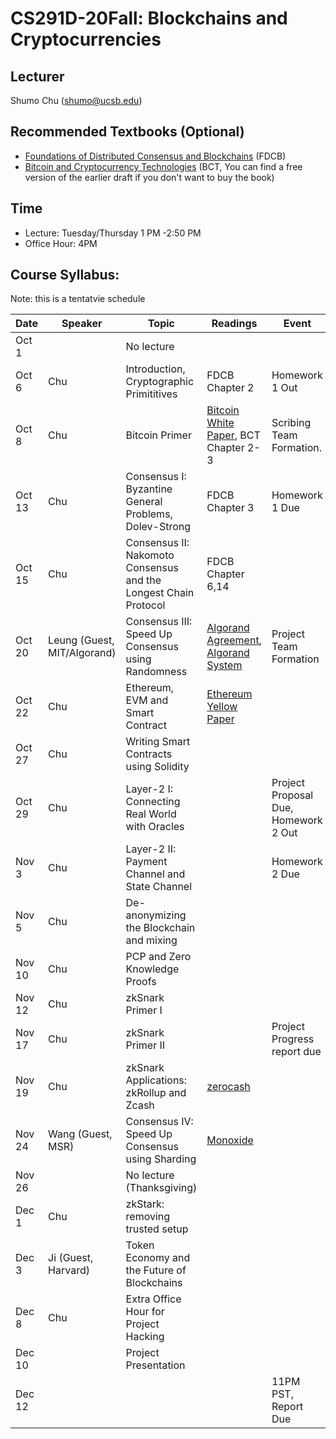 # CS291D-20Fall: Blockchains and Cryptocurrencies 

## Lecturer
Shumo Chu (shumo@ucsb.edu)

## Recommended Textbooks (Optional)
- [Foundations of Distributed Consensus and Blockchains](http://elaineshi.com/docs/blockchain-book.pdf) (FDCB)
- [Bitcoin and Cryptocurrency Technologies](http://bitcoinbook.cs.princeton.edu/) (BCT, You can find a free version of the earlier draft if you don't want to buy the book)

## Time
- Lecture: Tuesday/Thursday 1 PM -2:50 PM
- Office Hour: 4PM 

## Course Syllabus:

Note: this is a tentatvie schedule

|  Date   | Speaker | Topic          | Readings            |   Event  | 
|---------|---------|----------------|---------------------|----------|  
| Oct 1   |         |No lecture  |                     |          |
| Oct 6   | Chu     |Introduction, Cryptographic Primititives  | FDCB Chapter 2 | Homework 1 Out      |
| Oct 8   | Chu     |Bitcoin Primer  |  [Bitcoin White Paper](https://bitcoin.org/bitcoin.pdf), BCT Chapter 2-3 | Scribing Team Formation.  | 
| Oct 13  | Chu     |Consensus I: Byzantine General Problems, Dolev-Strong |  FDCB Chapter 3   |   Homework 1 Due   |
| Oct 15  | Chu     |Consensus II: Nakomoto Consensus and the Longest Chain Protocol | FDCB Chapter 6,14  |     | 
| Oct 20  | Leung (Guest, MIT/Algorand) |Consensus III: Speed Up Consensus using Randomness | [Algorand Agreement](https://eprint.iacr.org/2018/377.pdf), [Algorand System](https://people.csail.mit.edu/nickolai/papers/gilad-algorand.pdf)   | Project Team Formation     |
| Oct 22  | Chu     |Ethereum, EVM and Smart Contract | [Ethereum Yellow Paper]()  |      |       ｜
| Oct 27  | Chu     |Writing Smart Contracts using Solidity  |        |  |
| Oct 29  | Chu     |Layer-2 I: Connecting Real World with Oracles     |      |  Project Proposal Due, Homework 2 Out |
| Nov 3   | Chu     |Layer-2 II: Payment Channel and State Channel  |      | Homework 2 Due      |
| Nov 5   | Chu     |De-anonymizing the Blockchain and mixing |      |      |
| Nov 10  | Chu     |PCP and Zero Knowledge Proofs |      |       |
| Nov 12  | Chu     |zkSnark Primer I  |       |      | 
| Nov 17  | Chu     |zkSnark Primer II      |      | Project Progress report due      |
| Nov 19  | Chu     |zkSnark Applications: zkRollup and Zcash      | [zerocash](http://zerocash-project.org/media/pdf/zerocash-oakland2014.pdf) |       |  
| Nov 24  | Wang (Guest, MSR)  |Consensus IV: Speed Up Consensus using Sharding | [Monoxide](https://www.usenix.org/system/files/nsdi19-wang-jiaping.pdf)  |       | 
| Nov 26  |         |No lecture (Thanksgiving) |     |     | 
| Dec 1   | Chu     |zkStark: removing trusted setup |     |      |  
| Dec 3   | Ji (Guest, Harvard) |Token Economy and the Future of Blockchains |     |      |
| Dec 8   | Chu     | Extra Office Hour for Project Hacking |    |      |
| Dec 10  |         | Project Presentation |          |          |
| Dec 12  |         |                    |                | 11PM PST, Report Due |
